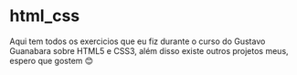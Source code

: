 # html_css
 Aqui tem todos os exercicios que eu fiz durante o curso do Gustavo Guanabara sobre HTML5 e CSS3, além disso existe outros projetos meus, espero que gostem 😊
